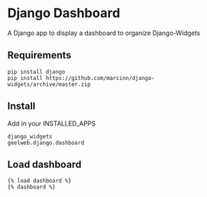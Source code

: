 # Django Dashboard

A Django app to display a dashboard to organize Django-Widgets

## Requirements

    pip install django
    pip install https://github.com/marcinn/django-widgets/archive/master.zip

## Install

Add in your INSTALLED_APPS

    django_widgets
    geelweb.django.dashboard

## Load dashboard

    {% load dashboard %}
    {% dashboard %}
